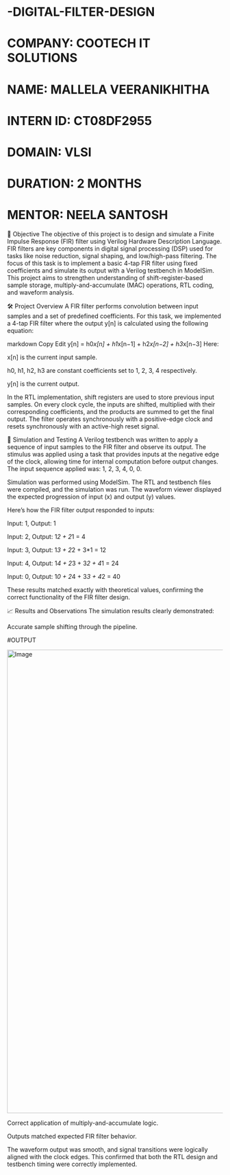 # -DIGITAL-FILTER-DESIGN
# COMPANY: COOTECH IT SOLUTIONS
# NAME: MALLELA VEERANIKHITHA
# INTERN ID: CT08DF2955
# DOMAIN: VLSI
# DURATION: 2 MONTHS
# MENTOR: NEELA SANTOSH

📌 Objective
The objective of this project is to design and simulate a Finite Impulse Response (FIR) filter using Verilog Hardware Description Language. FIR filters are key components in digital signal processing (DSP) used for tasks like noise reduction, signal shaping, and low/high-pass filtering. The focus of this task is to implement a basic 4-tap FIR filter using fixed coefficients and simulate its output with a Verilog testbench in ModelSim. This project aims to strengthen understanding of shift-register-based sample storage, multiply-and-accumulate (MAC) operations, RTL coding, and waveform analysis.

🛠️ Project Overview
A FIR filter performs convolution between input samples and a set of predefined coefficients. For this task, we implemented a 4-tap FIR filter where the output y[n] is calculated using the following equation:

markdown
Copy
Edit
y[n] = h0*x[n] + h1*x[n−1] + h2*x[n−2] + h3*x[n−3]
Here:

x[n] is the current input sample.

h0, h1, h2, h3 are constant coefficients set to 1, 2, 3, 4 respectively.

y[n] is the current output.

In the RTL implementation, shift registers are used to store previous input samples. On every clock cycle, the inputs are shifted, multiplied with their corresponding coefficients, and the products are summed to get the final output. The filter operates synchronously with a positive-edge clock and resets synchronously with an active-high reset signal.

🧪 Simulation and Testing
A Verilog testbench was written to apply a sequence of input samples to the FIR filter and observe its output. The stimulus was applied using a task that provides inputs at the negative edge of the clock, allowing time for internal computation before output changes. The input sequence applied was: 1, 2, 3, 4, 0, 0.

Simulation was performed using ModelSim. The RTL and testbench files were compiled, and the simulation was run. The waveform viewer displayed the expected progression of input (x) and output (y) values.

Here’s how the FIR filter output responded to inputs:

Input: 1, Output: 1

Input: 2, Output: 1*2 + 2*1 = 4

Input: 3, Output: 1*3 + 2*2 + 3*1 = 12

Input: 4, Output: 1*4 + 2*3 + 3*2 + 4*1 = 24

Input: 0, Output: 1*0 + 2*4 + 3*3 + 4*2 = 40

These results matched exactly with theoretical values, confirming the correct functionality of the FIR filter design.

📈 Results and Observations
The simulation results clearly demonstrated:

Accurate sample shifting through the pipeline.

#OUTPUT

<img width="1920" height="1080" alt="Image" src="https://github.com/user-attachments/assets/1b90a6ff-f54f-4b0e-8ec1-9e2ba1725ed8" />

Correct application of multiply-and-accumulate logic.

Outputs matched expected FIR filter behavior.

The waveform output was smooth, and signal transitions were logically aligned with the clock edges. This confirmed that both the RTL design and testbench timing were correctly implemented.
